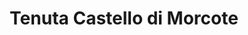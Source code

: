 ---
title: "Tenuta Castello di Morcote"
url: /vico-morcote/tenuta-castello-di-morcote/
shop: Wein
---